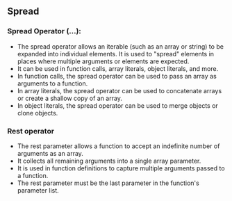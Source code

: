 ## Spread

### Spread Operator (...):
- The spread operator allows an iterable (such as an array or string) to be expanded into individual elements. It is used to "spread" elements in places where multiple arguments or elements are expected.
- It can be used in function calls, array literals, object literals, and more.
- In function calls, the spread operator can be used to pass an array as arguments to a function.
- In array literals, the spread operator can be used to concatenate arrays or create a shallow copy of an array.
- In object literals, the spread operator can be used to merge objects or clone objects.

### Rest operator
- The rest parameter allows a function to accept an indefinite number of arguments as an array.
- It collects all remaining arguments into a single array parameter.
- It is used in function definitions to capture multiple arguments passed to a function.
- The rest parameter must be the last parameter in the function's parameter list.